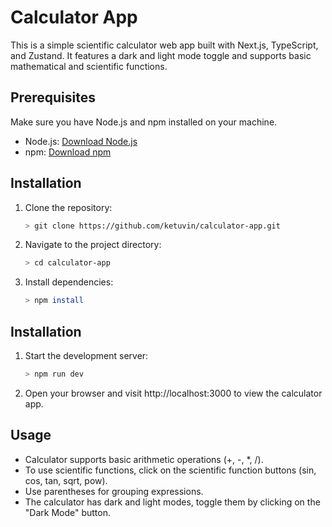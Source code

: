 # Calculator App

This is a simple scientific calculator web app built with Next.js, TypeScript, and Zustand. It features a dark and light mode toggle and supports basic mathematical and scientific functions.

## Prerequisites

Make sure you have Node.js and npm installed on your machine.

- Node.js: [Download Node.js](https://nodejs.org/)
- npm: [Download npm](https://www.npmjs.com/get-npm)

## Installation

1. Clone the repository:
   ```bash
   > git clone https://github.com/ketuvin/calculator-app.git
2. Navigate to the project directory:
   ```bash
   > cd calculator-app
3. Install dependencies:
   ```bash
   > npm install
## Installation

1. Start the development server:
   ```bash
   > npm run dev
2. Open your browser and visit http://localhost:3000 to view the calculator app.

## Usage

- Calculator supports basic arithmetic operations (+, -, *, /).
- To use scientific functions, click on the scientific function buttons (sin, cos, tan, sqrt, pow).
- Use parentheses for grouping expressions.
- The calculator has dark and light modes, toggle them by clicking on the "Dark Mode" button.
